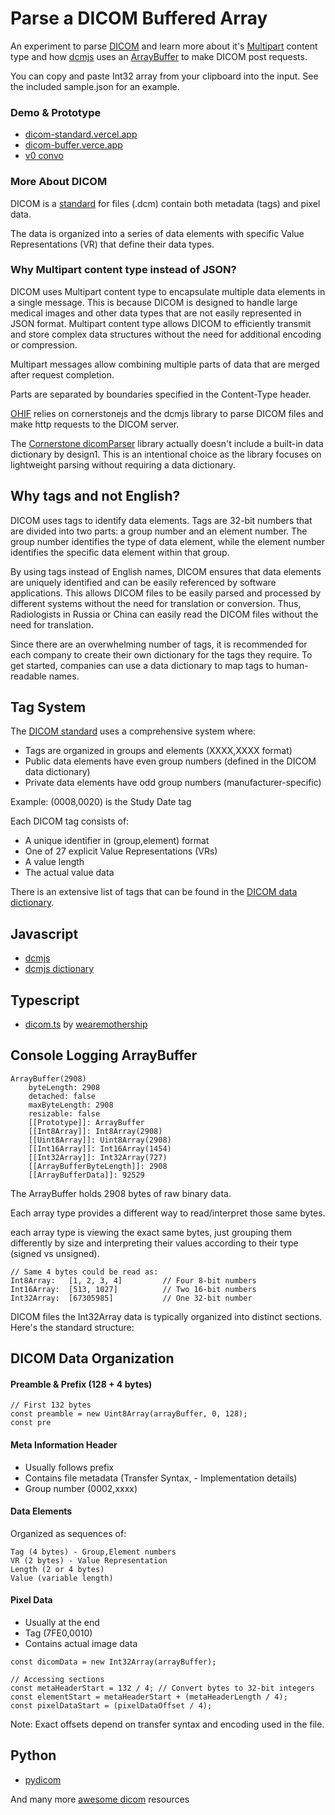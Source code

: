 # Parse a DICOM Buffered Array

An experiment to parse [DICOM](https://www.dicomstandard.org/about) and learn more about it's [Multipart](https://dicom.nema.org/medical/dicom/current/output/chtml/part18/sect_8.7.html) content type and how [dcmjs](https://github.com/dcmjs-org/dcmjs) uses an [ArrayBuffer](https://developer.mozilla.org/en-US/docs/Web/JavaScript/Reference/Global_Objects/ArrayBuffer) to make DICOM post requests.

You can copy and paste Int32 array from your clipboard into the input. See the included sample.json for an example.

### Demo & Prototype

- [dicom-standard.vercel.app](https://dicom-standard.vercel.app/)
- [dicom-buffer.verce.app](https://dicom-buffer.vercel.app/)
- [v0 convo](https://v0.dev/chat/XB512mtnRje?b=b_qDriYBBHbbZ)

### More About DICOM

DICOM is a [standard](https://www.dicomstandard.org/current) for files (.dcm) contain both metadata (tags) and pixel data.

The data is organized into a series of data elements with specific Value Representations (VR) that define their data types.

### Why Multipart content type instead of JSON?

DICOM uses Multipart content type to encapsulate multiple data elements in a single message. This is because DICOM is designed to handle large medical images and other data types that are not easily represented in JSON format. Multipart content type allows DICOM to efficiently transmit and store complex data structures without the need for additional encoding or compression.

Multipart messages allow combining multiple parts of data that are merged after request completion.

Parts are separated by boundaries specified in the Content-Type header.

[OHIF](https://ohif.org/) relies on cornerstonejs and the dcmjs library to parse DICOM files and make http requests to the DICOM server.

The [Cornerstone dicomParser](https://github.com/cornerstonejs/dicomParser) library actually doesn't include a built-in data dictionary by design1. This is an intentional choice as the library focuses on lightweight parsing without requiring a data dictionary.

## Why tags and not English?

DICOM uses tags to identify data elements. Tags are 32-bit numbers that are divided into two parts: a group number and an element number. The group number identifies the type of data element, while the element number identifies the specific data element within that group.

By using tags instead of English names, DICOM ensures that data elements are uniquely identified and can be easily referenced by software applications. This allows DICOM files to be easily parsed and processed by different systems without the need for translation or conversion. Thus, Radiologists in Russia or China can easily read the DICOM files without the need for translation.

Since there are an overwhelming number of tags, it is recommended for each company to create their own dictionary for the tags they require. To get started, companies can use a data dictionary to map tags to human-readable names.

## Tag System

The [DICOM standard](https://en.wikipedia.org/wiki/DICOM) uses a comprehensive system where:

- Tags are organized in groups and elements (XXXX,XXXX format)
- Public data elements have even group numbers (defined in the DICOM data dictionary)
- Private data elements have odd group numbers (manufacturer-specific)

Example: (0008,0020) is the Study Date tag

Each DICOM tag consists of:

- A unique identifier in (group,element) format
- One of 27 explicit Value Representations (VRs)
- A value length
- The actual value data

There is an extensive list of tags that can be found in the [DICOM data dictionary](https://www.dicomlibrary.com/dicom/dicom-tags/).

## Javascript

- [dcmjs](https://github.com/dcmjs-org/dcmjs)
- [dcmjs dictionary](https://github.com/dcmjs-org/dcmjs/blob/6840af9d20333144675227b7006772a3a1b84e46/src/dictionary.js)

## Typescript

- [dicom.ts](https://github.com/wearemothership/dicom.ts) by [wearemothership](https://wearemothership.com/)

## Console Logging ArrayBuffer

```
ArrayBuffer(2908)
    byteLength: 2908
    detached: false
    maxByteLength: 2908
    resizable: false
    [[Prototype]]: ArrayBuffer
    [[Int8Array]]: Int8Array(2908)
    [[Uint8Array]]: Uint8Array(2908)
    [[Int16Array]]: Int16Array(1454)
    [[Int32Array]]: Int32Array(727)
    [[ArrayBufferByteLength]]: 2908
    [[ArrayBufferData]]: 92529
```

The ArrayBuffer holds 2908 bytes of raw binary data.

Each array type provides a different way to read/interpret those same bytes.

each array type is viewing the exact same bytes, just grouping them differently by size and interpreting their values according to their type (signed vs unsigned).

```
// Same 4 bytes could be read as:
Int8Array:   [1, 2, 3, 4]         // Four 8-bit numbers
Int16Array:  [513, 1027]          // Two 16-bit numbers
Int32Array:  [67305985]           // One 32-bit number
```

DICOM files the Int32Array data is typically organized into distinct sections. Here's the standard structure:

## DICOM Data Organization

#### Preamble & Prefix (128 + 4 bytes)

```
// First 132 bytes
const preamble = new Uint8Array(arrayBuffer, 0, 128);
const pre
```

#### Meta Information Header

- Usually follows prefix
- Contains file metadata (Transfer Syntax, - Implementation details)
- Group number (0002,xxxx)

#### Data Elements

Organized as sequences of:

```
Tag (4 bytes) - Group,Element numbers
VR (2 bytes) - Value Representation
Length (2 or 4 bytes)
Value (variable length)

```

#### Pixel Data

- Usually at the end
- Tag (7FE0,0010)
- Contains actual image data

```
const dicomData = new Int32Array(arrayBuffer);

// Accessing sections
const metaHeaderStart = 132 / 4; // Convert bytes to 32-bit integers
const elementStart = metaHeaderStart + (metaHeaderLength / 4);
const pixelDataStart = (pixelDataOffset / 4);
```

Note: Exact offsets depend on transfer syntax and encoding used in the file.

## Python

- [pydicom](https://github.com/pydicom/pydicom)

And many more [awesome dicom](https://github.com/open-dicom/awesome-dicom) resources
